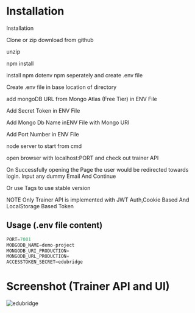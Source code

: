 # Installation

Installation

Clone or zip download from github

unzip

npm install

install npm dotenv npm seperately and create .env file

Create .env file in base location of directory 

add mongoDB URL from Mongo Atlas (Free Tier) in ENV File

Add Secret Token in ENV File

Add Mongo Db Name inENV File with Mongo URI

Add Port Number in ENV File

node server to start from cmd

open browser with localhost:PORT and check out trainer API

On Successfully opening the Page the user would be redirected towards login. Input any dummy Email And Continue


Or use Tags to use stable version


NOTE Only Trainer API is implemented with JWT Auth,Cookie Based And LocalStorage Based Token


## Usage (.env file content)

```python
PORT=7001
MOBGODB_NAME=demo-project
MONGODB_URI_PRODUCTION=
MONGODB_URL_PRODUCTION=
ACCESSTOKEN_SECRET=edubridge
```
# Screenshot (Trainer API and UI)
![edubridge](https://github.com/siddmegadeth/edubridge_node/assets/5025324/734d713a-c9ea-4962-9e31-c90937e63054)


